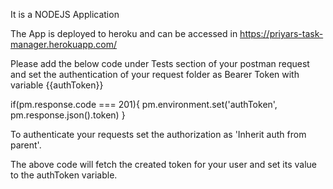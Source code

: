 It is a NODEJS Application

The App is deployed to heroku and can be accessed in https://priyars-task-manager.herokuapp.com/

Please add the below code under Tests section of your postman request and set the authentication of your request folder as Bearer Token with variable {{authToken}}

if(pm.response.code === 201){
pm.environment.set('authToken', pm.response.json().token)
}

To authenticate your requests set the authorization as 'Inherit auth from parent'.

The above code will fetch the created token for your user and set its value to the authToken variable.

